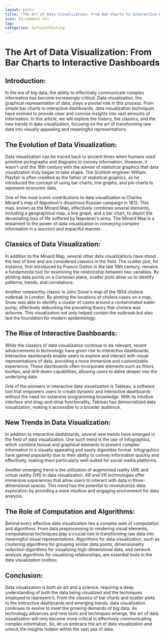 ```yaml
---
layout: posts
title: "The Art of Data Visualization: From Bar Charts to Interactive Dashboards"
icon: fa-comment-alt
tag:      
categories: SoftwareTesting
---
```



# The Art of Data Visualization: From Bar Charts to Interactive Dashboards

## Introduction:

In the era of big data, the ability to effectively communicate complex information has become increasingly critical. Data visualization, the graphical representation of data, plays a pivotal role in this process. From simple bar charts to interactive dashboards, data visualization techniques have evolved to provide clear and concise insights into vast amounts of information. In this article, we will explore the history, the classics, and the new trends in data visualization, focusing on the art of transforming raw data into visually appealing and meaningful representations.

## The Evolution of Data Visualization:

Data visualization can be traced back to ancient times when humans used primitive pictographs and diagrams to convey information. However, it wasn't until the 18th century with the advent of statistical graphics that data visualization truly began to take shape. The Scottish engineer William Playfair is often credited as the father of statistical graphics, as he introduced the concept of using bar charts, line graphs, and pie charts to represent economic data.

One of the most iconic contributions to data visualization is Charles Minard's map of Napoleon's disastrous Russian campaign in 1812. This map, known as the Minard Map, effectively combines several elements, including a geographical map, a line graph, and a bar chart, to depict the devastating loss of life suffered by Napoleon's army. The Minard Map is a testament to the power of data visualization in conveying complex information in a succinct and impactful manner.

## Classics of Data Visualization:

In addition to the Minard Map, several other data visualizations have stood the test of time and are considered classics in the field. The scatter plot, for instance, first introduced by Francis Galton in the late 19th century, remains a fundamental tool for examining the relationship between two variables. By plotting data points on a Cartesian plane, scatter plots allow us to identify patterns, trends, and correlations.

Another noteworthy classic is John Snow's map of the 1854 cholera outbreak in London. By plotting the locations of cholera cases on a map, Snow was able to identify a cluster of cases around a contaminated water pump, effectively debunking the prevailing theory that cholera was airborne. This visualization not only helped contain the outbreak but also laid the foundation for modern epidemiology.

## The Rise of Interactive Dashboards:

While the classics of data visualization continue to be relevant, recent advancements in technology have given rise to interactive dashboards. Interactive dashboards enable users to explore and interact with visual representations of data, providing a more immersive and customizable experience. These dashboards often incorporate elements such as filters, tooltips, and drill-down capabilities, allowing users to delve deeper into the underlying data.

One of the pioneers in interactive data visualization is Tableau, a software tool that empowers users to create dynamic and interactive dashboards without the need for extensive programming knowledge. With its intuitive interface and drag-and-drop functionality, Tableau has democratized data visualization, making it accessible to a broader audience.

## New Trends in Data Visualization:

In addition to interactive dashboards, several new trends have emerged in the field of data visualization. One such trend is the use of infographics, which combine textual and graphical elements to present complex information in a visually appealing and easily digestible format. Infographics have gained popularity due to their ability to convey information quickly and effectively, making them particularly well-suited for social media platforms.

Another emerging trend is the utilization of augmented reality (AR) and virtual reality (VR) in data visualization. AR and VR technologies offer immersive experiences that allow users to interact with data in three-dimensional spaces. This trend has the potential to revolutionize data exploration by providing a more intuitive and engaging environment for data analysis.

## The Role of Computation and Algorithms:

Behind every effective data visualization lies a complex web of computation and algorithms. From data preprocessing to rendering visual elements, computational techniques play a crucial role in transforming raw data into meaningful visual representations. Algorithms for data visualization, such as clustering algorithms for grouping similar data points, dimensionality reduction algorithms for visualizing high-dimensional data, and network analysis algorithms for visualizing relationships, are essential tools in the data visualization toolbox.

## Conclusion:

Data visualization is both an art and a science, requiring a deep understanding of both the data being visualized and the techniques employed to represent it. From the classics of bar charts and scatter plots to the interactive dashboards and emerging trends, data visualization continues to evolve to meet the growing demands of big data. As technology advances and new tools and techniques emerge, the art of data visualization will only become more critical in effectively communicating complex information. So, let us embrace the art of data visualization and unlock the insights hidden within the vast sea of data.